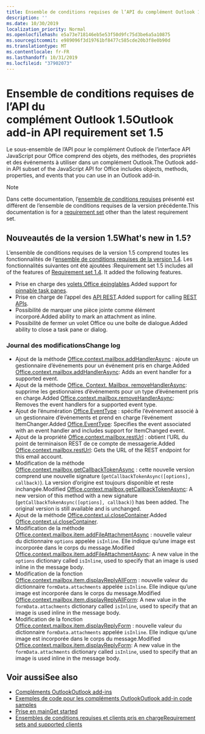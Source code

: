 ```yaml
---
title: Ensemble de conditions requises de l’API du complément Outlook 1.5
description: ''
ms.date: 10/30/2019
localization_priority: Normal
ms.openlocfilehash: e5a73e718146eb5e53f50d9fc75d3be6a5a10875
ms.sourcegitcommit: e989096f3d19761bf8477c585cde20b3f8e0b90d
ms.translationtype: MT
ms.contentlocale: fr-FR
ms.lasthandoff: 10/31/2019
ms.locfileid: "37902073"
---
```

# <a name="outlook-add-in-api-requirement-set-15"></a><span data-ttu-id="e16b2-102">Ensemble de conditions requises de l’API du complément Outlook 1.5</span><span class="sxs-lookup"><span data-stu-id="e16b2-102">Outlook add-in API requirement set 1.5</span></span>

<span data-ttu-id="e16b2-103">Le sous-ensemble de l’API pour le complément Outlook de l’interface API JavaScript pour Office comprend des objets, des méthodes, des propriétés et des événements à utiliser dans un complément Outlook.</span><span class="sxs-lookup"><span data-stu-id="e16b2-103">The Outlook add-in API subset of the JavaScript API for Office includes objects, methods, properties, and events that you can use in an Outlook add-in.</span></span>

> [!NOTE]
> <span data-ttu-id="e16b2-104">Dans cette documentation, l’[ensemble de conditions requises](/office/dev/add-ins/reference/requirement-sets/outlook-api-requirement-sets) présenté est différent de l’ensemble de conditions requises de la version précédente.</span><span class="sxs-lookup"><span data-stu-id="e16b2-104">This documentation is for a [requirement set](/office/dev/add-ins/reference/requirement-sets/outlook-api-requirement-sets) other than the latest requirement set.</span></span>

## <a name="whats-new-in-15"></a><span data-ttu-id="e16b2-105">Nouveautés de la version 1.5</span><span class="sxs-lookup"><span data-stu-id="e16b2-105">What's new in 1.5?</span></span>

<span data-ttu-id="e16b2-p101">L’ensemble de conditions requises de la version 1.5 comprend toutes les fonctionnalités de l’[ensemble de conditions requises de la version 1.4](../requirement-set-1.4/outlook-requirement-set-1.4.md). Les fonctionnalités suivantes ont été ajoutées :</span><span class="sxs-lookup"><span data-stu-id="e16b2-p101">Requirement set 1.5 includes all of the features of [Requirement set 1.4](../requirement-set-1.4/outlook-requirement-set-1.4.md). It added the following features.</span></span>

- <span data-ttu-id="e16b2-108">Prise en charge des [volets Office épinglables](/outlook/add-ins/pinnable-taskpane).</span><span class="sxs-lookup"><span data-stu-id="e16b2-108">Added support for [pinnable task panes](/outlook/add-ins/pinnable-taskpane).</span></span>
- <span data-ttu-id="e16b2-109">Prise en charge de l’appel des [API REST](/outlook/add-ins/use-rest-api).</span><span class="sxs-lookup"><span data-stu-id="e16b2-109">Added support for calling [REST APIs](/outlook/add-ins/use-rest-api).</span></span>
- <span data-ttu-id="e16b2-110">Possibilité de marquer une pièce jointe comme élément incorporé.</span><span class="sxs-lookup"><span data-stu-id="e16b2-110">Added ability to mark an attachment as inline.</span></span>
- <span data-ttu-id="e16b2-111">Possibilité de fermer un volet Office ou une boîte de dialogue.</span><span class="sxs-lookup"><span data-stu-id="e16b2-111">Added ability to close a task pane or dialog.</span></span>

### <a name="change-log"></a><span data-ttu-id="e16b2-112">Journal des modifications</span><span class="sxs-lookup"><span data-stu-id="e16b2-112">Change log</span></span>

- <span data-ttu-id="e16b2-113">Ajout de la méthode [Office.context.mailbox.addHandlerAsync](office.context.mailbox.md#addhandlerasynceventtype-handler-options-callback) : ajoute un gestionnaire d’événements pour un événement pris en charge.</span><span class="sxs-lookup"><span data-stu-id="e16b2-113">Added [Office.context.mailbox.addHandlerAsync](office.context.mailbox.md#addhandlerasynceventtype-handler-options-callback): Adds an event handler for a supported event.</span></span>
- <span data-ttu-id="e16b2-114">Ajout de la méthode [Office. Context. Mailbox. removeHandlerAsync](office.context.mailbox.md#removehandlerasynceventtype-options-callback): supprime les gestionnaires d’événements pour un type d’événement pris en charge.</span><span class="sxs-lookup"><span data-stu-id="e16b2-114">Added [Office.context.mailbox.removeHandlerAsync](office.context.mailbox.md#removehandlerasynceventtype-options-callback): Removes the event handlers for a supported event type.</span></span>
- <span data-ttu-id="e16b2-115">Ajout de l’énumération [Office.EventType](office.md#eventtype-string) : spécifie l’événement associé à un gestionnaire d’événements et prend en charge l’événement ItemChanger.</span><span class="sxs-lookup"><span data-stu-id="e16b2-115">Added [Office.EventType](office.md#eventtype-string): Specifies the event associated with an event handler and includes support for ItemChanged event.</span></span>
- <span data-ttu-id="e16b2-116">Ajout de la propriété [Office.context.mailbox.restUrl](office.context.mailbox.md#resturl-string) : obtient l’URL du point de terminaison REST de ce compte de messagerie.</span><span class="sxs-lookup"><span data-stu-id="e16b2-116">Added [Office.context.mailbox.restUrl](office.context.mailbox.md#resturl-string): Gets the URL of the REST endpoint for this email account.</span></span>
- <span data-ttu-id="e16b2-p102">Modification de la méthode [Office.context.mailbox.getCallbackTokenAsync](office.context.mailbox.md#getcallbacktokenasyncoptions-callback) : cette nouvelle version comprend une nouvelle signature (`getCallbackTokenAsync([options], callback)`). La version d’origine est toujours disponible et reste inchangée.</span><span class="sxs-lookup"><span data-stu-id="e16b2-p102">Modified [Office.context.mailbox.getCallbackTokenAsync](office.context.mailbox.md#getcallbacktokenasyncoptions-callback): A new version of this method with a new signature (`getCallbackTokenAsync([options], callback)`) has been added. The original version is still available and is unchanged.</span></span>
- <span data-ttu-id="e16b2-119">Ajout de la méthode [Office.context.ui.closeContainer](/javascript/api/office/office.ui#closecontainer--).</span><span class="sxs-lookup"><span data-stu-id="e16b2-119">Added [Office.context.ui.closeContainer](/javascript/api/office/office.ui#closecontainer--).</span></span>
- <span data-ttu-id="e16b2-120">Modification de la méthode [Office.context.mailbox.item.addFileAttachmentAsync](office.context.mailbox.item.md#addfileattachmentasyncuri-attachmentname-options-callback) : nouvelle valeur du dictionnaire `options` appelée `isInline`. Elle indique qu’une image est incorporée dans le corps du message.</span><span class="sxs-lookup"><span data-stu-id="e16b2-120">Modified [Office.context.mailbox.item.addFileAttachmentAsync](office.context.mailbox.item.md#addfileattachmentasyncuri-attachmentname-options-callback): A new value in the `options` dictionary called `isInline`, used to specify that an image is used inline in the message body.</span></span>
- <span data-ttu-id="e16b2-121">Modification de la fonction [Office.context.mailbox.item.displayReplyAllForm](office.context.mailbox.item.md#displayreplyallformformdata-callback) : nouvelle valeur du dictionnaire `formData.attachments` appelée `isInline`. Elle indique qu’une image est incorporée dans le corps du message.</span><span class="sxs-lookup"><span data-stu-id="e16b2-121">Modified [Office.context.mailbox.item.displayReplyAllForm](office.context.mailbox.item.md#displayreplyallformformdata-callback): A new value in the `formData.attachments` dictionary called `isInline`, used to specify that an image is used inline in the message body.</span></span>
- <span data-ttu-id="e16b2-122">Modification de la fonction [Office.context.mailbox.item.displayReplyForm](office.context.mailbox.item.md#displayreplyformformdata-callback) : nouvelle valeur du dictionnaire `formData.attachments` appelée `isInline`. Elle indique qu’une image est incorporée dans le corps du message.</span><span class="sxs-lookup"><span data-stu-id="e16b2-122">Modified [Office.context.mailbox.item.displayReplyForm](office.context.mailbox.item.md#displayreplyformformdata-callback): A new value in the `formData.attachments` dictionary called `isInline`, used to specify that an image is used inline in the message body.</span></span>

## <a name="see-also"></a><span data-ttu-id="e16b2-123">Voir aussi</span><span class="sxs-lookup"><span data-stu-id="e16b2-123">See also</span></span>

- [<span data-ttu-id="e16b2-124">Compléments Outlook</span><span class="sxs-lookup"><span data-stu-id="e16b2-124">Outlook add-ins</span></span>](/outlook/add-ins/)
- [<span data-ttu-id="e16b2-125">Exemples de code pour les compléments Outlook</span><span class="sxs-lookup"><span data-stu-id="e16b2-125">Outlook add-in code samples</span></span>](https://developer.microsoft.com/outlook/gallery/?filterBy=Outlook,Samples,Add-ins)
- [<span data-ttu-id="e16b2-126">Prise en main</span><span class="sxs-lookup"><span data-stu-id="e16b2-126">Get started</span></span>](/outlook/add-ins/quick-start)
- [<span data-ttu-id="e16b2-127">Ensembles de conditions requises et clients pris en charge</span><span class="sxs-lookup"><span data-stu-id="e16b2-127">Requirement sets and supported clients</span></span>](../../requirement-sets/outlook-api-requirement-sets.md)
